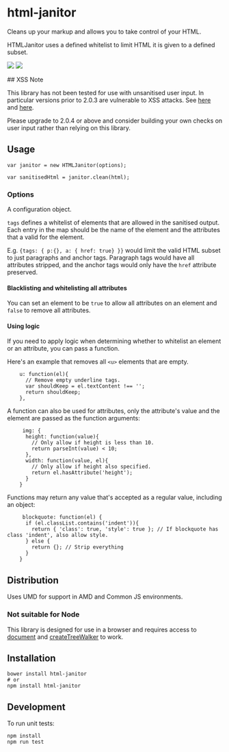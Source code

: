 # html-janitor

Cleans up your markup and allows you to take control of your HTML.

HTMLJanitor uses a defined whitelist to limit HTML it is given to a defined subset.

![](https://circleci.com/gh/guardian/html-janitor.png?circle-token=bd24300ee650966837a73bfe03386828f0192c06) <img src="https://david-dm.org/guardian/html-janitor.svg">

## XSS Note

This library has not been tested for use with unsanitised user input. In particular versions prior to 2.0.3 are vulnerable to XSS attacks.
See [here](https://hackerone.com/reports/308155) and [here](https://hackerone.com/reports/308158).

Please upgrade to 2.0.4 or above and consider building your own checks on user input rather than relying on this library.

## Usage

```
var janitor = new HTMLJanitor(options);

var sanitisedHtml = janitor.clean(html);

```

### Options

A configuration object.

`tags` defines a whitelist of elements that are allowed in the sanitised output. Each entry in the map should be the name of the element and the attributes that a valid for the element.

E.g. `{tags: { p:{}, a: { href: true} }}` would limit the valid HTML subset to just paragraphs and anchor tags. Paragraph tags would have all attributes stripped, and the anchor tags would only have the `href` attribute preserved.

#### Blacklisting and whitelisting all attributes

You can set an element to be `true` to allow all attributes on an element and `false` to remove all attributes.

#### Using logic

If you need to apply logic when determining whether to whitelist an element or an attribute, you can pass a function.

Here's an example that removes all `<u>` elements that are empty.

```
    u: function(el){
      // Remove empty underline tags.
      var shouldKeep = el.textContent !== '';
      return shouldKeep;
    },
```

A function can also be used for attributes, only the attribute's value and the element are passed as the function arguments:

```
     img: {
      height: function(value){
        // Only allow if height is less than 10.
        return parseInt(value) < 10;
      },
      width: function(value, el){
        // Only allow if height also specified.
        return el.hasAttribute('height');
      }
    }
```

Functions may return any value that's accepted as a regular value, including an object:

```
     blockquote: function(el) {
      if (el.classList.contains('indent')){
        return { 'class': true, 'style': true }; // If blockquote has class 'indent', also allow style.
      } else {
        return {}; // Strip everything
      }
    }

```


## Distribution

Uses UMD for support in AMD and Common JS environments.

### Not suitable for Node

This library is designed for use in a browser and requires access to [document](https://developer.mozilla.org/en/docs/Web/API/Document) and [createTreeWalker](https://developer.mozilla.org/en-US/docs/Web/API/Document/createTreeWalker) to work.

## Installation

```
bower install html-janitor
# or
npm install html-janitor
```

## Development

To run unit tests:

```
npm install
npm run test
```
